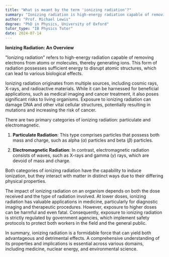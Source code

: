```yaml
---
title: "What is meant by the term 'ionizing radiation'?"
summary: "Ionizing radiation is high-energy radiation capable of removing electrons from atoms or molecules, leading to potential chemical changes and biological effects."
author: "Prof. Michael Lewis"
degree: "PhD in Physics, University of Oxford"
tutor_type: "IB Physics Tutor"
date: 2024-07-14
---
```


**Ionizing Radiation: An Overview**

"Ionizing radiation" refers to high-energy radiation capable of removing electrons from atoms or molecules, thereby generating ions. This form of radiation possesses sufficient energy to disrupt atomic structures, which can lead to various biological effects.

Ionizing radiation originates from multiple sources, including cosmic rays, X-rays, and radioactive materials. While it can be harnessed for beneficial applications, such as medical imaging and cancer treatment, it also poses significant risks to living organisms. Exposure to ionizing radiation can damage DNA and other vital cellular structures, potentially resulting in mutations and increasing the risk of cancer.

There are two primary categories of ionizing radiation: particulate and electromagnetic. 

1. **Particulate Radiation**: This type comprises particles that possess both mass and charge, such as alpha ($\alpha$) particles and beta ($\beta$) particles.

2. **Electromagnetic Radiation**: In contrast, electromagnetic radiation consists of waves, such as X-rays and gamma ($\gamma$) rays, which are devoid of mass and charge.

Both categories of ionizing radiation have the capability to induce ionization, but they interact with matter in distinct ways due to their differing physical properties.

The impact of ionizing radiation on an organism depends on both the dose received and the type of radiation involved. At lower doses, ionizing radiation has valuable applications in medicine, particularly for diagnostic imaging and therapeutic procedures. However, exposure to higher doses can be harmful and even fatal. Consequently, exposure to ionizing radiation is strictly regulated by government agencies, which implement safety protocols to protect both workers in the field and the general public.

In summary, ionizing radiation is a formidable force that can yield both advantageous and detrimental effects. A comprehensive understanding of its properties and implications is essential across various domains, including medicine, nuclear energy, and environmental science.
    